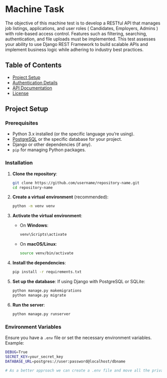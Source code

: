 # Machine Task

The objective of this machine test is to develop a RESTful API that
manages job listings, applications, and user roles ( Candidates,
Employers, Admins ) with role-based access control. Features such as
filtering, searching, authentication, and file uploads must be
implemented. This test assesses your ability to use Django REST
Framework to build scalable APIs and implement business logic while
adhering to industry best practices.

## Table of Contents

- [Project Setup](#project-setup)
- [Authentication Details](#authentication-details)
- [API Documentation](#api-documentation)
- [License](#license)

## Project Setup

### Prerequisites

- Python 3.x installed (or the specific language you’re using).
- [PostgreSQL](https://www.postgresql.org/) or the specific database for your project.
- Django or other dependencies (if any).
- `pip` for managing Python packages.

### Installation

1. **Clone the repository**:
    ```bash
    git clone https://github.com/username/repository-name.git
    cd repository-name
    ```

2. **Create a virtual environment** (recommended):
    ```bash
    python -m venv venv
    ```

3. **Activate the virtual environment**:
    - On **Windows**:
      ```bash
      venv\Scripts\activate
      ```
    - On **macOS/Linux**:
      ```bash
      source venv/bin/activate
      ```

4. **Install the dependencies**:
    ```bash
    pip install -r requirements.txt
    ```

5. **Set up the database**:
   If using Django with PostgreSQL or SQLite:
    ```bash
    python manage.py makemigrations
    python manage.py migrate
    ```

6. **Run the server**:
    ```bash
    python manage.py runserver
    ```

### Environment Variables

Ensure you have a `.env` file or set the necessary environment variables. Example:

```bash
DEBUG=True
SECRET_KEY=your_secret_key
DATABASE_URL=postgres://user:password@localhost/dbname

# As a better approach we can create a .env file and move all the private datas using in the aplication and access it from the file through settings.py file.

